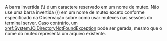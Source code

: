 A barra invertida (\\) é um caractere reservado em um nome de mutex. Não use uma barra invertida (\\) em um nome de mutex exceto conforme especificado na Observação sobre como usar mutexes nas sessões do terminal server. Caso contrário, um <xref:System.IO.DirectoryNotFoundException> pode ser gerada, mesmo que o nome do mutex representa um arquivo existente.
